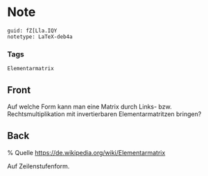 # Note
```
guid: fZ[Lla.IQY
notetype: LaTeX-deb4a
```

### Tags
```
Elementarmatrix
```

## Front
Auf welche Form kann man eine Matrix durch Links- bzw. Rechtsmultiplikation mit invertierbaren Elementarmatritzen bringen?

## Back
% Quelle <a href="https://de.wikipedia.org/wiki/Elementarmatrix">https://de.wikipedia.org/wiki/Elementarmatrix</a><div>
</div><div>Auf Zeilenstufenform.</div>
